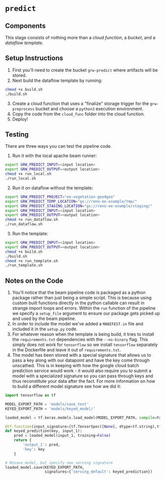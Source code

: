 # `predict`

## Components
This stage consists of nothing more than a *cloud function*, a *bucket*, and a *dataflow template*.

## Setup Instructions
1. First you'll need to create the bucket `grw-predict` where artifacts will be stored.
2. Next build the dataflow template by running:
```bash
chmod +x build.sh
./build.sh
```
3. Create a cloud function that uses a "finalize" storage trigger for the `grw-preprocess` bucket and choose a `python3` execution environment. 
4. Copy the code from the `cloud_func` folder into the cloud function.
5. Deploy!

## Testing
There are three ways you can test the pipeline code. 
1. Run it with the local apache beam runner:
```bash
export GRW_PREDICT_INPUT=<input location>
export GRW_PREDICT_OUTPUT=<output location>
chmod +x run_local.sh
./run_local.sh
```
2. Run it on dataflow without the template:
```bash
export GRW_PREDICT_PROJECT="ee-vegetation-gee4geo"
export GRW_PREDICT_TEMP_LOCATION="gs://reno-ee-example/tmp/"
export GRW_PREDICT_STAGING_LOCATION="gs://reno-ee-example/staging/"
export GRW_PREDICT_INPUT=<input location>
export GRW_PREDICT_OUTPUT=<output location>
chmod +x run_dataflow.sh
./run_dataflow.sh
```
3. Run the template:
```bash
export GRW_PREDICT_INPUT=<input location>
export GRW_PREDICT_OUTPUT=<output location>
chmod +x build.sh
./build.sh
chmod +x run_template.sh
./run_template.sh
```

## Notes on the Code
1. You'll notice that the beam pipeline code is packaged as a python package rather than just being a simple script. This is because using custom built functions directly in the python callable can result in strange import loops and errors. Within the `run` function of the pipeline we specify a `setup_file` argument to ensure our package gets picked up and used by the beam pipeline. 
2. In order to include the model we've added a `MANIFEST.in` file and included it in the `setup.py` code.
3. For whatever reason when the template is being build, it tries to install the `requirements.txt` dependencies with the `--no-binary` flag. This simply does not work for `tensorflow` so we install `tensorflow` separately in the Dockerfile and leave it out of `requirements.txt`.
4. The model has been stored with a special signature that allows us to pass a key along with our datapoint and have the key come through unscathed. This is in keeping with how the google cloud batch prediction service would work - it would also require you to submit a model with a specialized signature so you can pass through keys and thus reconstitute your data after the fact. For more information on how to build a different model signature see how we did it:
```python
import tensorflow as tf

MODEL_EXPORT_PATH = 'models/save_test'
KEYED_EXPORT_PATH = 'models/keyed_model/'

loaded_model = tf.keras.models.load_model(MODEL_EXPORT_PATH, compile=False)

@tf.function(input_signature=[tf.TensorSpec([None], dtype=tf.string),tf.TensorSpec([None, 18, 18], dtype=tf.float32)])
def keyed_prediction(key, input_1):
    pred = loaded_model(input_1, training=False)
    return {
        'output_1': pred,
        'key': key
    }

# Resave model, but specify new serving signature
loaded_model.save(KEYED_EXPORT_PATH, 
                  signatures={'serving_default': keyed_prediction})
```

